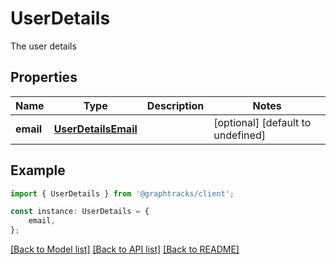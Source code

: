 # UserDetails

The user details

## Properties

Name | Type | Description | Notes
------------ | ------------- | ------------- | -------------
**email** | [**UserDetailsEmail**](UserDetailsEmail.md) |  | [optional] [default to undefined]

## Example

```typescript
import { UserDetails } from '@graphtracks/client';

const instance: UserDetails = {
    email,
};
```

[[Back to Model list]](../README.md#documentation-for-models) [[Back to API list]](../README.md#documentation-for-api-endpoints) [[Back to README]](../README.md)
